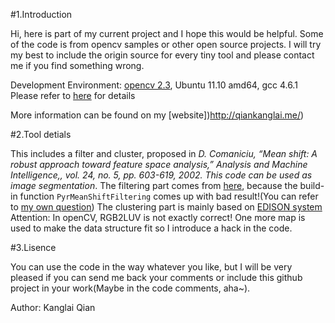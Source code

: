 #1.Introduction

Hi, here is part of my current project and I hope this would be helpful. Some of the code is from opencv samples or other open source projects. 
I will try my best to include the origin source for every tiny tool and please contact me if you find something wrong.

Development Environment: [opencv 2.3](https://launchpad.net/~gijzelaar/+archive/opencv2.3), Ubuntu 11.10 amd64, gcc 4.6.1
Please refer to [here](http://opencv.willowgarage.com/wiki/CompileOpenCVUsingLinux) for details

More information can be found on my [website])http://qiankanglai.me/)

#2.Tool detials

This includes a filter and cluster, proposed in *D. Comaniciu, “Mean shift: A robust approach toward feature space analysis,” Analysis and Machine Intelligence,, vol. 24, no. 5, pp. 603-619, 2002. This code can be used as image segmentation*. 
The filtering part comes from [here](http://rsbweb.nih.gov/ij/plugins/download/Mean_Shift.java), because the build-in function ``PyrMeanShiftFiltering`` comes up with bad result!(You can refer to [my own question](http://stackoverflow.com/questions/9645713/whats-the-difference-between-edison-and-cvpyrmeanshiftfiltering))
The clustering part is mainly based on [EDISON system](http://coewww.rutgers.edu/riul/research/code/EDISON/doc/help.html)
Attention: In openCV, RGB2LUV is not exactly correct! One more map is used to make the data structure fit so I introduce a hack in the code.

#3.Lisence

You can use the code in the way whatever you like, but I will be very pleased if you can send me back your comments or include this github project in your work(Maybe in the code comments, aha~).



Author:
Kanglai Qian
